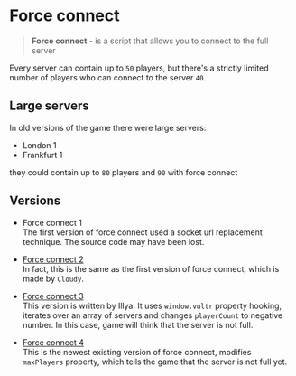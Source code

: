 # Force connect

> **Force connect** - is a script that allows you to connect to the full server

Every server can contain up to `50` players, but there's a strictly limited number of players who can connect to the server `40`.

## Large servers
In old versions of the game there were large servers:
- London 1
- Frankfurt 1

they could contain up to `80` players and `90` with force connect

## Versions
- Force connect 1<br>
The first version of force connect used a socket url replacement technique. The source code may have been lost.

- [Force connect 2](vulnerabilities/force-connect/force_connect_2.user.js)<br>
In fact, this is the same as the first version of force connect, which is made by `Cloudy`.

- [Force connect 3](vulnerabilities/force-connect/force_connect_3.user.js)<br>
This version is written by Illya. It uses `window.vultr` property hooking, iterates over an array of servers and changes `playerCount` to negative number. In this case, game will think that the server is not full.

- [Force connect 4](vulnerabilities/force-connect/force_connect_4.user.js)<br>
This is the newest existing version of force connect, modifies `maxPlayers` property, which tells the game that the server is not full yet.
